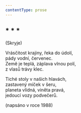 ```yaml
---
contentType: prose
---
```


## \* \* \*  
(Skryje)

Vrásčitost krajiny, řeka do údolí,  
pády vodní, červenec.  
Země je teplá, záplava vlnou polí,  
z vlasů trávy klec.

Tiché stoly v našich hlavách,  
zastavený míček v šeru,  
planeta vlídná, viněta pravá,  
jedoucí vozy podvečerů.

(napsáno v roce 1988)
